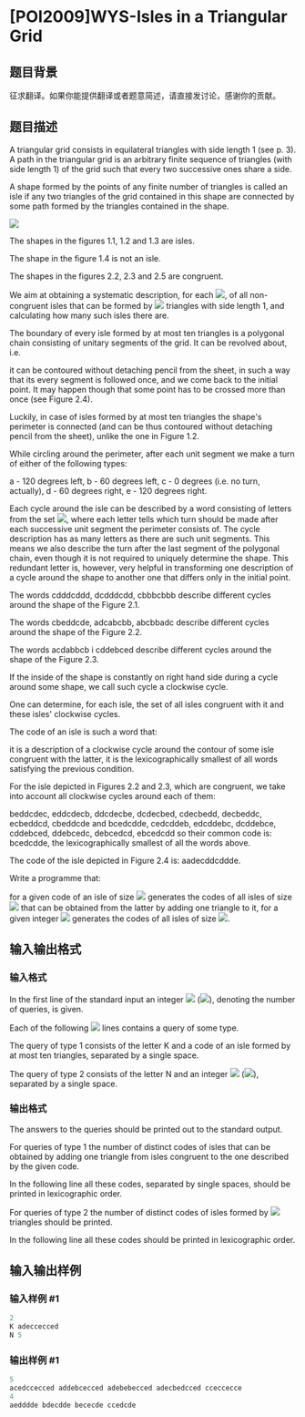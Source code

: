 # [POI2009]WYS-Isles in a Triangular Grid

## 题目背景

征求翻译。如果你能提供翻译或者题意简述，请直接发讨论，感谢你的贡献。

## 题目描述

A triangular grid consists in equilateral triangles with side length 1 (see p. 3). A path in the triangular grid is an arbitrary finite sequence of triangles (with side length 1) of the grid such that every two successive ones share a side.

A shape formed by the points of any finite number of triangles is called an isle if any two triangles of the grid contained in this shape are connected by some path formed by the triangles contained in the shape.

![](https://szkopul.edu.pl/problemset/problem/x71UmM6wnV9BdT-ld0uFb33p/site/images/OI16/wyspy.gif)

The shapes in the figures 1.1, 1.2 and 1.3 are isles.

The shape in the figure 1.4 is not an isle.

The shapes in the figures 2.2, 2.3 and 2.5 are congruent.

We aim at obtaining a systematic description, for each ![](http://main.edu.pl/images/OI16/wys-en-tex.1.png), of all non-congruent isles that can be formed by ![](http://main.edu.pl/images/OI16/wys-en-tex.2.png) triangles with side length 1, and calculating how many such isles there are.

The boundary of every isle formed by at most ten triangles is a polygonal chain consisting of unitary segments of the grid. It can be revolved about, i.e.

it can be contoured without detaching pencil from the sheet, in such a way that its every segment is followed once, and we come back to the initial point. It may happen though that some point has to be crossed more than once (see Figure 2.4).

Luckily, in case of isles formed by at most ten triangles the shape's perimeter is connected (and can be thus contoured without detaching pencil from the sheet), unlike the one in Figure 1.2.

While circling around the perimeter, after each unit segment we make a turn of either of the following types:

a - 120 degrees left, b - 60 degrees left, c - 0 degrees (i.e. no turn, actually), d - 60 degrees right, e - 120 degrees right.

Each cycle around the isle can be described by a word consisting of letters from the set ![](http://main.edu.pl/images/OI16/wys-en-tex.3.png), where each letter tells which turn should be made after each successive unit segment the perimeter consists of. The cycle description has as many letters as there are such unit segments. This means we also describe the turn after the last segment of the polygonal chain, even though it is not required to uniquely determine the shape. This redundant letter is, however, very helpful in transforming one description of a cycle around the shape to another one that differs only in the initial point.

The words cdddcddd, dcdddcdd, cbbbcbbb describe different cycles around the shape of the Figure 2.1.

The words cbeddcde, adcabcbb, abcbbadc describe different cycles around the shape of the Figure 2.2.

The words acdabbcb i cddebced describe different cycles around the shape of the Figure 2.3.

If the inside of the shape is constantly on right hand side during a cycle around some shape, we call such cycle a clockwise cycle.

One can determine, for each isle, the set of all isles congruent with it and these isles' clockwise cycles.

The code of an isle is such a word that:

it is a description of a clockwise cycle around the contour of some isle congruent with the latter, it is the lexicographically smallest of all words satisfying the previous condition.

For the isle depicted in Figures 2.2 and 2.3, which are congruent, we take into account all clockwise cycles around each of them:

beddcdec, eddcdecb, ddcdecbe, dcdecbed, cdecbedd, decbeddc, ecbeddcd, cbeddcde and bcedcdde, cedcddeb, edcddebc, dcddebce, cddebced, ddebcedc, debcedcd, ebcedcdd so their common code is: bcedcdde, the lexicographically smallest of all the words above.

The code of the isle depicted in Figure 2.4 is: aadecddcddde.

Write a programme that:

for a given code of an isle of size ![](http://main.edu.pl/images/OI16/wys-en-tex.4.png) generates the codes of all isles of size ![](http://main.edu.pl/images/OI16/wys-en-tex.5.png) that can be obtained from the latter by adding one triangle to it, for a given integer ![](http://main.edu.pl/images/OI16/wys-en-tex.6.png) generates the codes of all isles of size ![](http://main.edu.pl/images/OI16/wys-en-tex.7.png).

## 输入输出格式

### 输入格式

In the first line of the standard input an integer ![](http://main.edu.pl/images/OI16/wys-en-tex.8.png) (![](http://main.edu.pl/images/OI16/wys-en-tex.9.png)), denoting the number of queries, is given.

Each of the following ![](http://main.edu.pl/images/OI16/wys-en-tex.10.png) lines contains a query of some type.

The query of type 1 consists of the letter K and a code of an isle formed by at most ten triangles, separated by a single space.

The query of type 2 consists of the letter N and an integer ![](http://main.edu.pl/images/OI16/wys-en-tex.11.png) (![](http://main.edu.pl/images/OI16/wys-en-tex.12.png)), separated by a single space.

### 输出格式

The answers to the queries should be printed out to the standard output.

For queries of type 1 the number of distinct codes of isles that can be obtained by adding one triangle from isles congruent to the one described by the given code.

In the following line all these codes, separated by single spaces, should be printed in lexicographic order.

For queries of type 2 the number of distinct codes of isles formed by ![](http://main.edu.pl/images/OI16/wys-en-tex.13.png) triangles should be printed.

In the following line all these codes should be printed in lexicographic order.

## 输入输出样例

### 输入样例 #1

```cpp
2
K adeccecced
N 5

```
### 输出样例 #1

```cpp
5
acedccecced addebcecced adebebecced adecbedcced cceccecce
4
aedddde bdecdde bececde ccedcde

```
